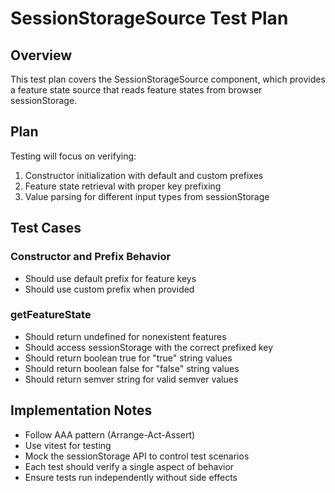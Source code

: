 # SessionStorageSource Test Plan

## Overview
This test plan covers the SessionStorageSource component, which provides a feature state source that reads feature states from browser sessionStorage.

## Plan
Testing will focus on verifying:
1. Constructor initialization with default and custom prefixes
2. Feature state retrieval with proper key prefixing
3. Value parsing for different input types from sessionStorage

## Test Cases

### Constructor and Prefix Behavior
- Should use default prefix for feature keys
- Should use custom prefix when provided

### getFeatureState
- Should return undefined for nonexistent features
- Should access sessionStorage with the correct prefixed key
- Should return boolean true for "true" string values
- Should return boolean false for "false" string values
- Should return semver string for valid semver values

## Implementation Notes
- Follow AAA pattern (Arrange-Act-Assert)
- Use vitest for testing
- Mock the sessionStorage API to control test scenarios
- Each test should verify a single aspect of behavior
- Ensure tests run independently without side effects 
